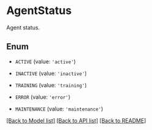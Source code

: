 # AgentStatus

Agent status.

## Enum

* `ACTIVE` (value: `'active'`)

* `INACTIVE` (value: `'inactive'`)

* `TRAINING` (value: `'training'`)

* `ERROR` (value: `'error'`)

* `MAINTENANCE` (value: `'maintenance'`)

[[Back to Model list]](../README.md#documentation-for-models) [[Back to API list]](../README.md#documentation-for-api-endpoints) [[Back to README]](../README.md)


